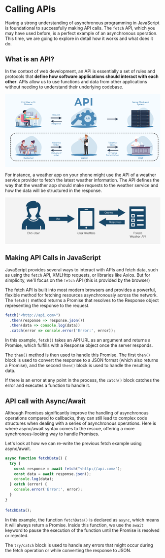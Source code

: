 # Calling APIs

Having a strong understanding of asynchronous programming in JavaScript is foundational to successfully making API calls. The `fetch` API, which you may have used before, is a perfect example of an asynchronous operation. This time, we are going to explore in detail how it works and what does it do.

## What is an API?

In the context of web development, an API is essentially a set of rules and protocols that **define how software applications should interact with each other**. APIs allow us to use functions and data from other applications without needing to understand their underlying codebase.

![Untitled](./calling-apis/untitled.png)

For instance, a weather app on your phone might use the API of a weather service provider to fetch the latest weather information. The API defines the way that the weather app should make requests to the weather service and how the data will be structured in the response.

![Untitled](./calling-apis/untitled-1.png)

## Making API Calls in JavaScript

JavaScript provides several ways to interact with APIs and fetch data, such as using the `fetch` API, XMLHttp requests, or libraries like Axios. But for simplicity, we'll focus on the `fetch` API (this is provided by the browser)

The fetch API is built into most modern browsers and provides a powerful, flexible method for fetching resources asynchronously across the network. The `fetch()` method returns a Promise that resolves to the Response object representing the response to the request.

```jsx
fetch("<http://api.com>")
  .then(response => response.json())
  .then(data => console.log(data))
  .catch(error => console.error('Error:', error));
```

In this example, `fetch()` takes an API URL as an argument and returns a Promise, which fulfills with a Response object once the server responds.

The `then()` method is then used to handle this Promise. The first `then()` block is used to convert the response to a JSON format (which also returns a Promise), and the second `then()` block is used to handle the resulting data.

If there is an error at any point in the process, the `catch()` block catches the error and executes a function to handle it.

## API call with Async/Await

Although Promises significantly improve the handling of asynchronous operations compared to callbacks, they can still lead to complex code structures when dealing with a series of asynchronous operations. Here is where async/await syntax comes to the rescue, offering a more synchronous-looking way to handle Promises.

Let's look at how we can re-write the previous fetch example using async/await.

```jsx
async function fetchData() {
  try {
    const response = await fetch("<http://api.com>");
    const data = await response.json();
    console.log(data);
  } catch (error) {
    console.error('Error:', error);
  }
}

fetchData();
```

In this example, the function `fetchData()` is declared as `async`, which means it will always return a Promise. Inside this function, we use the `await` keyword to pause the execution of the function until the Promise is resolved or rejected.

The `try/catch` block is used to handle any errors that might occur during the fetch operation or while converting the response to JSON.

